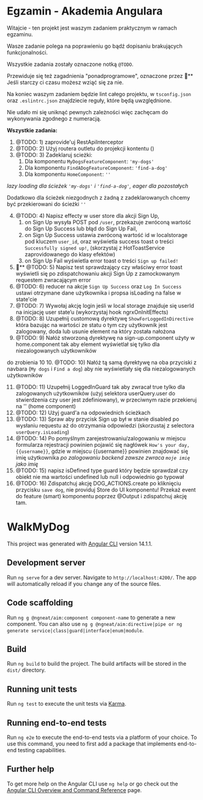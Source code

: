# Egzamin - Akademia Angulara

Witajcie - ten projekt jest waszym zadaniem praktycznym w ramach egzaminu.

Wasze zadanie polega na poprawieniu go bądź dopisaniu brakujących funkcjonalności.

Wszystkie zadania zostały oznaczone notką `@TODO`.

Przewiduje się też zagadnienia "ponadprogramowe", oznaczone przez 🤯\*\*
Jeśli starczy ci czasu możesz wziąć się za nie.

Na koniec waszym zadaniem będzie lint całego projektu, w `tsconfig.json` oraz `.eslintrc.json` znajdziecie
reguły, które będą uwzględnione.

Nie udało mi się uniknąć pewnych zależności więc zachęcam do wykonywania zgodnego z numeracją.

**Wszystkie zadania:**

1. @TODO: 1) zaprovide'uj RestApiInterceptor
2. @TODO: 2) Użyj routera outletu do projekcji kontentu (<router-outlet>)
3. @TODO: 3) Zadeklaruj scieżki:
   1. Dla komponentu `MyDogsFeatureComponent`: `'my-dogs'`
   2. Dla komponentu `FindADogFeatureComponent`: `'find-a-dog'`
   3. Dla komponentu `HomeComponent`: `''`

_lazy loading dla ścieżek `'my-dogs'` i `'find-a-dog'`, eager dla pozostałych_

Dodatkowo dla ścieżek niezgodnych z żadną z zadeklarowanych chcemy być przekierowani do ścieżki `''`

4. @TODO: 4) Napisz effecty w user store dla akcji Sign Up,
   1. on Sign Up wysyła POST pod `/user`, przekazuje zwróconą wartość do Sign Up Success lub błąd do Sign Up Fail,
   2. on Sign Up Success ustawia zwróconą wartość id w localstorage pod kluczem `user_id`,
      oraz wyświetla success toast o treści `Successfully signed up!`, (skorzystaj z HotToastService zaprovidowanego do klasy efektów)
   3. on Sign Up Fail wyświetla error toast o treści `Sign up failed!`
5. 🤯\*\* @TODO: 5) Napisz test sprawdzający czy właściwy error toast wyświetli się po zdispatchowaniu akcji Sign Up z zamockowanym requestem zwracającym error
6. @TODO: 6) reducer na akcje `Sign Up Success` oraz `Log In Success` ustawi otrzymane dane użytkownika i propsa isLoading na false w state'cie
7. @TODO: 7) Wywołaj akcję login jeśli w local storage znajduje się userId na inicjację user state’u (wykorzystaj hook ngrxOnInitEffects)
8. @TODO: 8) Uzupełnij customową dyrektywę `ShowForLoggedInDirective` która bazując na wartości ze statu o tym czy użytkownik jest zalogowany,
   doda lub usunie element na który została nałożona
9. @TODO: 9) Nałóż stworzoną dyrektywę na sign-up.component użyty w home.component tak aby element wyświetlał się tylko dla niezalogowanych użytkowników


do zrobienia 10
10. @TODO: 10) Nałóż tą samą dyrektywę na oba przyciski z navbara (`My dogs` i `Find a dog`) aby nie wyświetlały się dla niezalogowanych użytkowników


11. @TODO: 11) Uzupełnij LoggedInGuard tak aby zwracał true tylko dla zalogowanych użytkowników
    (użyj selektora userQuery.user do stwierdzenia czy user jest zdefiniowany),
    w przeciwnym razie przekieruj na '' (home component)
12. @TODO: 12) Użyj guard'a na odpowiednich ścieżkach
13. @TODO: 13) Spraw aby przycisk Sign up był w stanie disabled po wysłaniu requestu aż do otrzymania odpowiedzi (skorzustaj z selectora `userQuery.isLoading`)
14. @TODO: 14) Po pomyślnym zarejestrowaniu/zalogowaniu w miejscu formularza rejestracji powinien pojawić się nagłówek `How's your day, {{username}}`,
    gdzie w miejscu {{username}} powinien znajdować się imię użytkownika _po zalogowaniu backend zawsze zwraca `moje imię` jako imię_
15. @TODO: 15) napisz isDefined type guard który będzie sprawdzał czy obiekt nie ma wartości undefined lub null i odpowiednio go typował
16. @TODO: 16) Zdispatchuj akcję DOG_ACTIONS.create po kliknięciu przycisku `save dog`, nie providuj Store do UI komponentu!
    Przekaż event do feature (smart) komponentu poprzez @Output i zdispatchuj akcję tam.

# WalkMyDog

This project was generated with [Angular CLI](https://github.com/angular/angular-cli) version 14.1.1.

## Development server

Run `ng serve` for a dev server. Navigate to `http://localhost:4200/`. The app will automatically reload if you change any of the source files.

## Code scaffolding

Run `ng g @ngneat/aim:component component-name` to generate a new component. You can also use `ng g @ngneat/aim:directive|pipe or ng generate service|class|guard|interface|enum|module`.

## Build

Run `ng build` to build the project. The build artifacts will be stored in the `dist/` directory.

## Running unit tests

Run `ng test` to execute the unit tests via [Karma](https://karma-runner.github.io).

## Running end-to-end tests

Run `ng e2e` to execute the end-to-end tests via a platform of your choice. To use this command, you need to first add a package that implements end-to-end testing capabilities.

## Further help

To get more help on the Angular CLI use `ng help` or go check out the [Angular CLI Overview and Command Reference](https://angular.io/cli) page.
